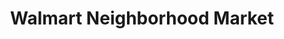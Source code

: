 ---
title: "Walmart Neighborhood Market"
url: /denton/walmart-neighborhood-market/
shop: supermarket
---